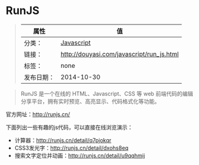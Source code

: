 # RunJS

>|  属性  |  值  |
>| ----- | ----- |
>| 分类： | [Javascript](http://douyasi.com/category/javascript/) |
>| 链接： | http://douyasi.com/javascript/run_js.html |
>| 标签： | none |
>| 发布日期： | 2014-10-30 |

>    RunJS 是一个在线的 HTML、Javascript、CSS 等 web 前端代码的编辑分享平台，拥有实时预览、高亮显示、代码格式化等功能。

官方网址：<http://runjs.cn/>

下面列出一些有趣的js代码，可以直接在线浏览演示：

- 计算器：http://runjs.cn/detail/q7pjokqr
- CSS3发光字：http://runjs.cn/detail/dxohs8eq
- 搜索文字定位并动画：http://runjs.cn/detail/u9qqhmij